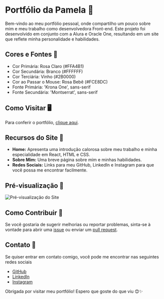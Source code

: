 # Portfólio da Pamela 🌸

Bem-vindo ao meu portfólio pessoal, onde compartilho um pouco sobre mim e meu trabalho como desenvolvedora Front-end. Este projeto foi desenvolvido em conjunto com a Alura e Oracle One, resultando em um site que reflete minha personalidade e habilidades.

## Cores e Fontes 🎨
- Cor Primária: Rosa Claro (#FFA4B1)
- Cor Secundária: Branco (#FFFFFF)
- Cor Terciária: Vinho (#2B0000)
- Cor ao Passar o Mouse: Rosa Bebê (#FCE8DC)
- Fonte Primária: 'Krona One', sans-serif
- Fonte Secundária: 'Montserrat', sans-serif

## Como Visitar 🖥️
Para conferir o portfólio, [clique aqui](https://portifolio-eight-dusky.vercel.app/).

## Recursos do Site 🌟
- **Home:** Apresenta uma introdução calorosa sobre meu trabalho e minha especialidade em React, HTML e CSS.
- **Sobre Mim:** Uma breve página sobre mim e minhas habilidades.
- **Redes Sociais:** Links para meu GitHub, LinkedIn e Instagram para que você possa me encontrar facilmente.

## Pré-visualização 📸
![Pré-visualização do Site](https://i.imgur.com/bbolPwS.png)

## Como Contribuir 💖
Se você gostaria de sugerir melhorias ou reportar problemas, sinta-se à vontade para abrir uma [issue](https://github.com/pamyszz/portifolio/issues) ou enviar um [pull request](https://github.com/pamyszz/portifolio/pulls).

## Contato 💌
Se quiser entrar em contato comigo, você pode me encontrar nas seguintes redes sociais
- [GitHub](https://github.com/pamyszz)
- [LinkedIn](https://www.linkedin.com/in/pamelami/)
- [Instagram](https://www.instagram.com/pamyy_szz)

Obrigada por visitar meu portfólio! Espero que goste do que viu 😊✨
